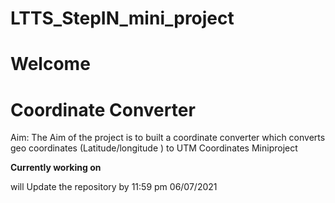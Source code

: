 # LTTS_StepIN_mini_project
# Welcome
# Coordinate Converter 
Aim: The Aim of the project is to built a coordinate converter which converts geo coordinates (Latitude/longitude ) to UTM Coordinates
Miniproject


**Currently working on**

will Update the repository by 11:59 pm 06/07/2021
